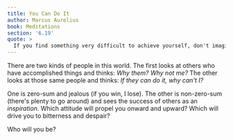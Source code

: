 ```yaml
---
title: You Can Do It
author: Marcus Aurelius
book: Meditations
section: '6.19'
quote: >
  If you find something very difficult to achieve yourself, don't imagine it impossible—for anything possible and proper for another person can be achieved as easily by you.
---
```


There are two kinds of people in this world. The first looks at others who have accomplished things and thinks: _Why them? Why not me?_ The other looks at those same people and thinks: _If they can do it, why can't I?_

One is zero-sum and jealous (if you win, I lose). The other is non-zero-sum (there's plenty to go around) and sees the success of others as an _inspiration_. Which attitude will propel you onward and upward? Which will drive you to bitterness and despair?

Who will you be?
